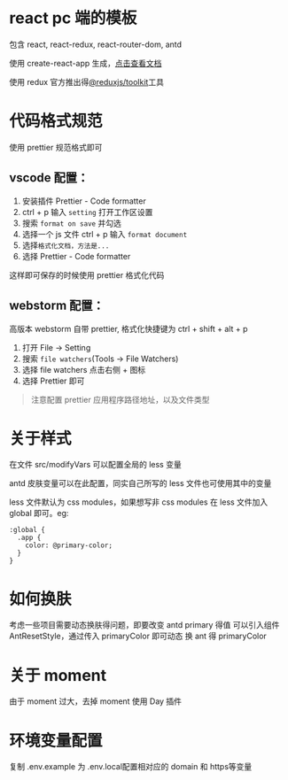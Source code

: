 # react pc 端的模板

包含 react, react-redux, react-router-dom, antd

使用 create-react-app 生成，[点击查看文档](https://create-react-app.dev/)

使用 redux 官方推出得[@reduxjs/toolkit](https://redux-toolkit.js.org/)工具

# 代码格式规范

使用 prettier 规范格式即可

## vscode 配置：

1. 安装插件 Prettier - Code formatter
2. ctrl + p 输入 `setting` 打开工作区设置
3. 搜索 `format on save` 并勾选
4. 选择一个 js 文件 ctrl + p 输入 `format document`
5. 选择`格式化文档，方法是...`
6. 选择 Prettier - Code formatter

这样即可保存的时候使用 prettier 格式化代码

## webstorm 配置：

高版本 webstorm 自带 prettier, 格式化快捷键为 ctrl + shift + alt + p

1. 打开 File -> Setting
2. 搜索 `file watchers`(Tools -> File Watchers)
3. 选择 file watchers 点击右侧 + 图标
4. 选择 Prettier 即可

> 注意配置 prettier 应用程序路径地址，以及文件类型

# 关于样式

在文件 src/modifyVars 可以配置全局的 less 变量

antd 皮肤变量可以在此配置，同实自己所写的 less 文件也可使用其中的变量

less 文件默认为 css modules，如果想写非 css modules 在 less 文件加入 global 即可。eg:

```less
:global {
  .app {
    color: @primary-color;
  }
}
```

# 如何换肤

考虑一些项目需要动态换肤得问题，即要改变 antd primary 得值
可以引入组件 AntResetStyle，通过传入 primaryColor 即可动态 换 ant 得 primaryColor

# 关于 moment

由于 moment 过大，去掉 moment 使用 Day 插件


# 环境变量配置
复制 .env.example 为 .env.local配置相对应的 domain 和 https等变量